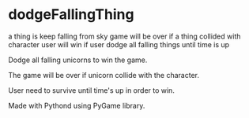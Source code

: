 # dodgeFallingThing
 
a thing is keep falling from sky
game will be over if a thing collided with character
user will win if user dodge all falling things until time is up


Dodge all falling unicorns to win the game.

The game will be over if unicorn collide with the character.

User need to survive until time's up in order to win.

Made with Pythond using PyGame library.